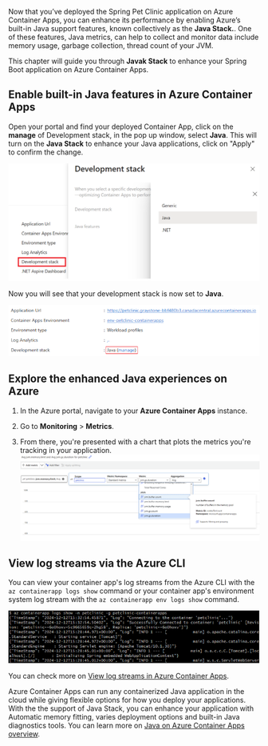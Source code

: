 Now that you’ve deployed the Spring Pet Clinic application on Azure Container Apps, you can enhance its performance by enabling Azure’s built-in Java support features, known collectively as the **Java Stack.**. One of these features, Java metrics, can help to collect and monitor data include memory usage, garbage collection, thread count of your JVM.

This chapter will guide you through **Javak Stack** to enhance your Spring Boot application on Azure Container Apps. 

## Enable built-in Java features in Azure Container Apps

Open your portal and find your deployed Container App, click on the **manage** of Development stack, in the pop up window, select **Java**. This will turn on the **Java Stack** to enhance your Java applications, click on "Apply" to confirm the change.

![Diagram of the choosing Java Stack.](../media/portal_select.png)

Now you will see that your development stack is now set to **Java**.

![Diagram of the Java Stack.](../media/javastackinfo.png)

## Explore the enhanced Java experiences on Azure

1. In the Azure portal, navigate to your **Azure Container Apps** instance.

2. Go to **Monitoring** > **Metrics**.

3. From there, you're presented with a chart that plots the metrics you're tracking in your application.
![Diagram of the Java Metrics.](../media/javametrics.png)

## View log streams via the Azure CLI

You can view your container app's log streams from the Azure CLI with the `az containerapp logs show` command or your container app's environment system log stream with the `az containerapp env logs show` command.

![Diagram of the log.](../media/logshow.png)

You can check more on [View log streams in Azure Container Apps](https://learn.microsoft.com/azure/container-apps/log-streaming).

Azure Container Apps can run any containerized Java application in the cloud while giving flexible options for how you deploy your applications. With the the support of Java Stack, you can enhance your application with Automatic memory fitting, varies deployment options and built-in Java diagnostics tools. You can learn more on [Java on Azure Container Apps overview](https://learn.microsoft.com/azure/container-apps/java-overview).
